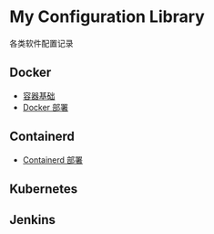 # My Configuration Library

各类软件配置记录

## Docker
- [容器基础](./docker/doc/docker容器.md)
- [Docker 部署](./docker/doc/docker部署.md)

## Containerd
- [Containerd 部署](./containerd/containerd部署.md)

## Kubernetes

## Jenkins
